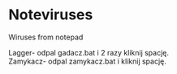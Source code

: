 # Noteviruses
Wiruses from notepad


Lagger- odpal gadacz.bat i 2 razy kliknij spację. <br />
Zamykacz- odpal zamykacz.bat i kliknij spację.

